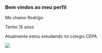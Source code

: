 ### Bem vindos ao meu perfil

Me chamo Rodrigo

Tenho 15 anos

Atualmente estou estudando no colegio CEPA

![](https://media1.tenor.com/m/spSgkqK707kAAAAd/ok-all.gif)



